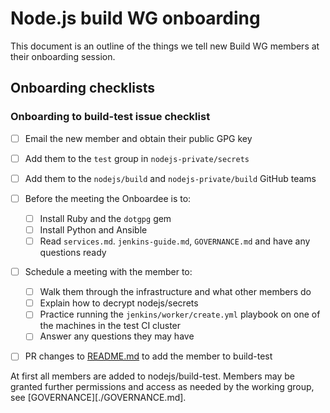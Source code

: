 # Node.js build WG onboarding

This document is an outline of the things we tell new Build WG members at their
onboarding session.

## Onboarding checklists

### Onboarding to build-test issue checklist

- [ ] Email the new member and obtain their public GPG key
- [ ] Add them to the `test` group in `nodejs-private/secrets`
- [ ] Add them to the `nodejs/build` and `nodejs-private/build` GitHub teams
- [ ] Before the meeting the Onboardee is to:
  - [ ] Install Ruby and the `dotgpg` gem
  - [ ] Install Python and Ansible
  - [ ] Read `services.md`. `jenkins-guide.md`,
    `GOVERNANCE.md` and have any questions ready
- [ ] Schedule a meeting with the member to:
    - [ ] Walk them through the infrastructure and what other members do
    - [ ] Explain how to decrypt nodejs/secrets 
    - [ ] Practice running the `jenkins/worker/create.yml` playbook on one of the machines in the test CI cluster
    - [ ] Answer any questions they may have
- [ ] PR changes to [README.md](./README.md#build-wg-members) to add the member to build-test


At first all members are added to nodejs/build-test. Members may be granted further permissions and access as needed
by the working group, see [GOVERNANCE][./GOVERNANCE.md].
